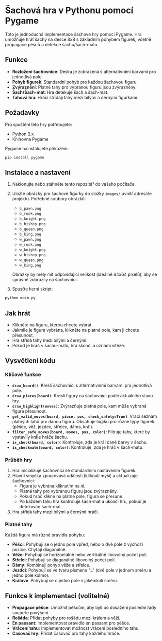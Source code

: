# Šachová hra v Pythonu pomocí Pygame

Toto je jednoduchá implementace šachové hry pomocí Pygame. Hra umožňuje hrát šachy na desce 8x8 s základním pohybem figurek, včetně propagace pěšců a detekce šachu/šach-matu.

## Funkce
- **Rozložení šachovnice**: Deska je zobrazená s alternativními barvami pro jednotlivá pole.
- **Pohyb figurek**: Standardní pohyb pro každou šachovou figuru.
- **Zvýraznění**: Platné tahy pro vybranou figuru jsou zvýrazněny.
- **Šach/Šach-mat**: Hra detekuje šach a šach-mat.
- **Tahová hra**: Hráči střídají tahy mezi bílými a černými figurkami.

## Požadavky
Pro spuštění této hry potřebujete:
- Python 3.x
- Knihovna Pygame

Pygame nainstalujete příkazem:

```bash
pip install pygame
```

## Instalace a nastavení
1. Naklonujte nebo stáhněte tento repozitář do vašeho počítače.
2. Uložte obrázky pro šachové figurky do složky `images/` uvnitř adresáře projektu. Potřebné soubory obrázků:
   - `b_pawn.png`
   - `b_rook.png`
   - `b_knight.png`
   - `b_bishop.png`
   - `b_queen.png`
   - `b_king.png`
   - `w_pawn.png`
   - `w_rook.png`
   - `w_knight.png`
   - `w_bishop.png`
   - `w_queen.png`
   - `w_king.png`

   Obrázky by měly mít odpovídající velikost (ideálně 64x64 pixelů), aby se správně zobrazily na šachovnici.

3. Spusťte herní skript:

```bash
python main.py
```

## Jak hrát
- Klikněte na figuru, kterou chcete vybrat.
- Jakmile je figura vybrána, klikněte na platné pole, kam ji chcete přesunout.
- Hra střídá tahy mezi bílými a černými.
- Pokud je hráč v šachu-matu, hra skončí a oznámí vítěze.

## Vysvětlení kódu

### Klíčové funkce

- **`draw_board()`**: Kreslí šachovnici s alternativními barvami pro jednotlivá pole.
- **`draw_pieces(board)`**: Kreslí figury na šachovnici podle aktuálního stavu hry.
- **`draw_highlight(moves)`**: Zvýrazňuje platná pole, kam může vybraná figura přesunout.
- **`get_valid_moves(board, piece, pos, check_safety=True)`**: Vrací seznam platných tahů pro danou figuru. Obsahuje logiku pro různé typy figurek (pěšec, věž, jezdec, střelec, dáma, král).
- **`filter_safe_moves(board, moves, pos, color)`**: Filtruje tahy, které by vystavily krále hráče šachu.
- **`is_check(board, color)`**: Kontroluje, zda je král dané barvy v šachu.
- **`is_checkmate(board, color)`**: Kontroluje, zda je hráč v šach-matu.

### Průběh hry

1. Hra inicializuje šachovnici se standardním nastavením figurek.
2. Hlavní smyčka zpracovává události (kliknutí myši) a aktualizuje šachovnici:
   - Figura je vybrána kliknutím na ni.
   - Platné tahy pro vybranou figuru jsou zvýrazněny.
   - Pokud hráč klikne na platné pole, figura se přesune.
   - Po každém tahu hra kontroluje šach-mat a ukončí hru, pokud je detekován šach-mat.
3. Hra střídá tahy mezi bílými a černými hráči.

### Platné tahy
Každá figura má různé pravidla pohybu:
- **Pěšci**: Pohybují se o jedno pole vpřed, nebo o dvě pole z výchozí pozice. Chytají diagonálně.
- **Věže**: Pohybují se horizontálně nebo vertikálně libovolný počet polí.
- **Střelci**: Pohybují se diagonálně libovolný počet polí.
- **Dámy**: Kombinují pohyb věže a střelce.
- **Jezdci**: Pohybují se ve tvaru písmene "L" (dvě pole v jednom směru a jedno pole kolmo).
- **Králové**: Pohybují se o jedno pole v jakémkoli směru.

## Funkce k implementaci (volitelné)
- **Propagace pěšce**: Umožnit pěšcům, aby byli po dosažení poslední řady soupeře povýšeni.
- **Rošáda**: Přidat pohyby pro rošádu mezi králem a věží.
- **En passant**: Implementovat pravidlo en passant pro pěšce.
- **Vrácení tahu**: Implementovat možnost vrácení posledního tahu.
- **Časovač hry**: Přidat časovač pro tahy každého hráče.

